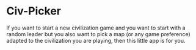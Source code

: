 # Civ-Picker
If you want to start a new civilization game and you want to start with a random leader but you also want to pick a map (or any game preference) adapted to the civilization you are playing, then this little app is for you.
